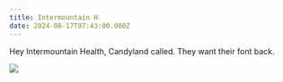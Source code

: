 ```yaml
---
title: Intermountain H
date: 2024-06-17T07:43:00.000Z
---
```

Hey Intermountain Health, Candyland called. They want their font back.

![](/images/uploads/screenshot-2024-06-17-at-7.44.45 am.jpeg.png)
